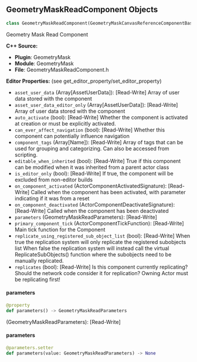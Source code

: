 ## GeometryMaskReadComponent Objects

```python
class GeometryMaskReadComponent(GeometryMaskCanvasReferenceComponentBase)
```

Geometry Mask Read Component

**C++ Source:**

- **Plugin**: GeometryMask
- **Module**: GeometryMask
- **File**: GeometryMaskReadComponent.h

**Editor Properties:** (see get_editor_property/set_editor_property)

- ``asset_user_data`` (Array[AssetUserData]):  [Read-Write] Array of user data stored with the component
- ``asset_user_data_editor_only`` (Array[AssetUserData]):  [Read-Write] Array of user data stored with the component
- ``auto_activate`` (bool):  [Read-Write] Whether the component is activated at creation or must be explicitly activated.
- ``can_ever_affect_navigation`` (bool):  [Read-Write] Whether this component can potentially influence navigation
- ``component_tags`` (Array[Name]):  [Read-Write] Array of tags that can be used for grouping and categorizing. Can also be accessed from scripting.
- ``editable_when_inherited`` (bool):  [Read-Write] True if this component can be modified when it was inherited from a parent actor class
- ``is_editor_only`` (bool):  [Read-Write] If true, the component will be excluded from non-editor builds
- ``on_component_activated`` (ActorComponentActivatedSignature):  [Read-Write] Called when the component has been activated, with parameter indicating if it was from a reset
- ``on_component_deactivated`` (ActorComponentDeactivateSignature):  [Read-Write] Called when the component has been deactivated
- ``parameters`` (GeometryMaskReadParameters):  [Read-Write]
- ``primary_component_tick`` (ActorComponentTickFunction):  [Read-Write] Main tick function for the Component
- ``replicate_using_registered_sub_object_list`` (bool):  [Read-Write] When true the replication system will only replicate the registered subobjects list
  When false the replication system will instead call the virtual ReplicateSubObjects() function where the subobjects need to be manually replicated.
- ``replicates`` (bool):  [Read-Write] Is this component currently replicating? Should the network code consider it for replication? Owning Actor must be replicating first!

<a id="unreal.GeometryMaskReadComponent.parameters"></a>

#### parameters

```python
@property
def parameters() -> GeometryMaskReadParameters
```

(GeometryMaskReadParameters):  [Read-Write]

<a id="unreal.GeometryMaskReadComponent.parameters"></a>

#### parameters

```python
@parameters.setter
def parameters(value: GeometryMaskReadParameters) -> None
```

<a id="unreal.GeometryMaskSubsystem"></a>